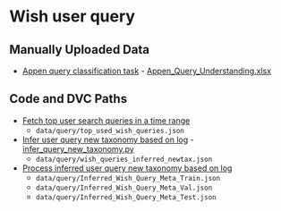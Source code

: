 # Wish user query

## Manually Uploaded Data
- [Appen query classification task](https://docs.google.com/spreadsheets/d/1LLPtrmMQfcyPCm-b8QptnnYTY2COsgMIUeb44yc0qBo/edit?usp=sharing) - [Appen_Query_Understanding.xlsx](Appen_Query_Understanding.xlsx.dvc)

## Code and DVC Paths
- [Fetch top user search queries in a time range](top_used_wish_queries.py)
    - `data/query/top_used_wish_queries.json`
- [Infer user query new taxonomy based on log](https://github.com/ContextLogic/clroot/blob/77a1021c8234e41093074a59c9d5a8dc4093953a/sweeper/scripts/crons/search/query_new_category_inference_tahoe.py) - [infer_query_new_taxonomy.py](infer_query_new_taxonomy.py)
    - `data/query/wish_queries_inferred_newtax.json`
- [Process inferred user query new taxonomy based on log](../../notebooks/preprocess/process_inferred_wish_query_tax.py)
    - `data/query/Inferred_Wish_Query_Meta_Train.json`
    - `data/query/Inferred_Wish_Query_Meta_Val.json`
    - `data/query/Inferred_Wish_Query_Meta_Test.json`
    